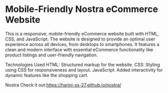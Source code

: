 # Mobile-Friendly Nostra eCommerce Website
This is a responsive, mobile-friendly eCommerce website built with HTML, CSS, and JavaScript. The website is designed to provide an optimal user experience across all devices, from desktops to smartphones. It features a clean and modern interface with essential eCommerce functionality like product listings and user-friendly navigation.

Technologies Used
HTML: Structured markup for the website.
CSS: Styling using CSS for responsiveness and layout.
JavaScript: Added interactivity for dynamic features like the shopping cart.

Nostra
Check it out:https://harini-ss-27.github.io/nostra/
